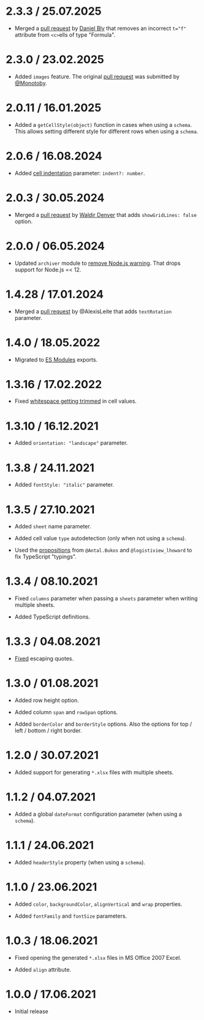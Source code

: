 2.3.3 / 25.07.2025
==================

* Merged a [pull request](https://gitlab.com/catamphetamine/write-excel-file/-/merge_requests/6) by
[Daniel Bly](https://gitlab.com/dan672) that removes an incorrect `t="f"` attribute from `<c>`ells of type "Formula".

2.3.0 / 23.02.2025
==================

* Added `images` feature. The original [pull request](https://gitlab.com/catamphetamine/write-excel-file/-/merge_requests/5) was submitted by [@Monotoby](https://gitlab.com/Miniontoby).

2.0.11 / 16.01.2025
==================

* Added a `getCellStyle(object)` function in cases when using a `schema`. This allows setting different style for different rows when using a `schema`.

2.0.6 / 16.08.2024
==================

* Added [cell indentation](https://github.com/catamphetamine/write-excel-file/issues/4) parameter: `indent?: number`.

2.0.3 / 30.05.2024
==================

* Merged a [pull request](https://gitlab.com/catamphetamine/write-excel-file/-/merge_requests/2) by
[Waldir Denver](https://gitlab.com/wdenver2007) that adds `showGridLines: false` option.

2.0.0 / 06.05.2024
==================

* Updated `archiver` module to [remove Node.js warning](https://gitlab.com/catamphetamine/write-excel-file/-/issues/85). That drops support for Node.js =< 12.

1.4.28 / 17.01.2024
==================

* Merged a [pull request](https://github.com/catamphetamine/write-excel-file/pull/7) by @AlexisLeite that adds `textRotation` parameter.

1.4.0 / 18.05.2022
==================

* Migrated to [ES Modules](https://gitlab.com/catamphetamine/read-excel-file/-/issues/44) exports.

1.3.16 / 17.02.2022
==================

* Fixed [whitespace getting trimmed](https://gitlab.com/catamphetamine/write-excel-file/-/issues/19) in cell values.

1.3.10 / 16.12.2021
==================

* Added `orientation: "landscape"` parameter.

1.3.8 / 24.11.2021
==================

* Added `fontStyle: "italic"` parameter.

1.3.5 / 27.10.2021
==================

* Added `sheet` name parameter.

* Added cell value `type` autodetection (only when not using a `schema`).

* Used the [propositions](https://gitlab.com/catamphetamine/write-excel-file/-/issues/4) from `@Antal.Bukos` and `@logistiview_lhoward` to fix TypeScript "typings".

1.3.4 / 08.10.2021
==================

* Fixed `columns` parameter when passing a `sheets` parameter when writing multiple sheets.

* Added TypeScript definitions.

1.3.3 / 04.08.2021
==================

* [Fixed](https://gitlab.com/catamphetamine/write-excel-file/-/issues/1) escaping quotes.

1.3.0 / 01.08.2021
==================

* Added row height option.

* Added column `span` and `rowSpan` options.

* Added `borderColor` and `borderStyle` options. Also the options for top / left / bottom / right border.

1.2.0 / 30.07.2021
==================

* Added support for generating `*.xlsx` files with multiple sheets.

1.1.2 / 04.07.2021
==================

* Added a global `dateFormat` configuration parameter (when using a `schema`).

1.1.1 / 24.06.2021
==================

* Added `headerStyle` property (when using a `schema`).

1.1.0 / 23.06.2021
==================

* Added `color`, `backgroundColor`, `alignVertical` and `wrap` properties.

* Added `fontFamily` and `fontSize` parameters.

1.0.3 / 18.06.2021
==================

* Fixed opening the generated `*.xlsx` files in MS Office 2007 Excel.

* Added `align` attribute.

1.0.0 / 17.06.2021
==================

* Initial release